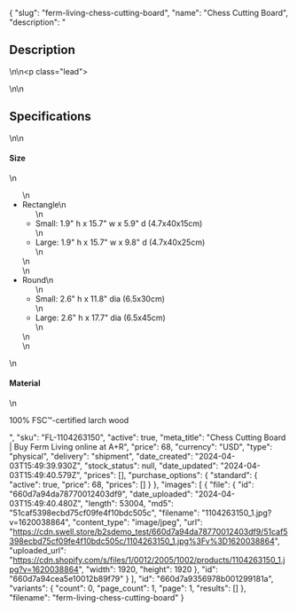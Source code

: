 {
  "slug": "ferm-living-chess-cutting-board",
  "name": "Chess Cutting Board",
  "description": "<h2>Description</h2>\n<!-- split -->\n<p class=\"lead\"> </p>\n<!-- split -->\n<h2>Specifications</h2>\n<!-- split -->\n<h4>Size</h4>\n<ul>\n<li>Rectangle\n<ul>\n<li>Small: 1.9\" h x 15.7\" w x 5.9\" d (4.7x40x15cm)</li>\n<li>Large: 1.9\" h x 15.7\" w x 9.8\" d (4.7x40x25cm)</li>\n</ul>\n</li>\n<li>Round\n<ul>\n<li>Small: 2.6\" h x 11.8\" dia (6.5x30cm)</li>\n<li>Large: 2.6\" h x 17.7\" dia (6.5x45cm)</li>\n</ul>\n</li>\n</ul>\n<h4>Material</h4>\n<p>100% FSC™-certified larch wood</p>",
  "sku": "FL-1104263150",
  "active": true,
  "meta_title": "Chess Cutting Board | Buy Ferm Living online at A+R",
  "price": 68,
  "currency": "USD",
  "type": "physical",
  "delivery": "shipment",
  "date_created": "2024-04-03T15:49:39.930Z",
  "stock_status": null,
  "date_updated": "2024-04-03T15:49:40.579Z",
  "prices": [],
  "purchase_options": {
    "standard": {
      "active": true,
      "price": 68,
      "prices": []
    }
  },
  "images": [
    {
      "file": {
        "id": "660d7a94da78770012403df9",
        "date_uploaded": "2024-04-03T15:49:40.480Z",
        "length": 53004,
        "md5": "51caf5398ecbd75cf09fe4f10bdc505c",
        "filename": "1104263150_1.jpg?v=1620038864",
        "content_type": "image/jpeg",
        "url": "https://cdn.swell.store/b2sdemo_test/660d7a94da78770012403df9/51caf5398ecbd75cf09fe4f10bdc505c/1104263150_1.jpg%3Fv%3D1620038864",
        "uploaded_url": "https://cdn.shopify.com/s/files/1/0012/2005/1002/products/1104263150_1.jpg?v=1620038864",
        "width": 1920,
        "height": 1920
      },
      "id": "660d7a94cea5e10012b89f79"
    }
  ],
  "id": "660d7a9356978b001299181a",
  "variants": {
    "count": 0,
    "page_count": 1,
    "page": 1,
    "results": []
  },
  "filename": "ferm-living-chess-cutting-board"
}